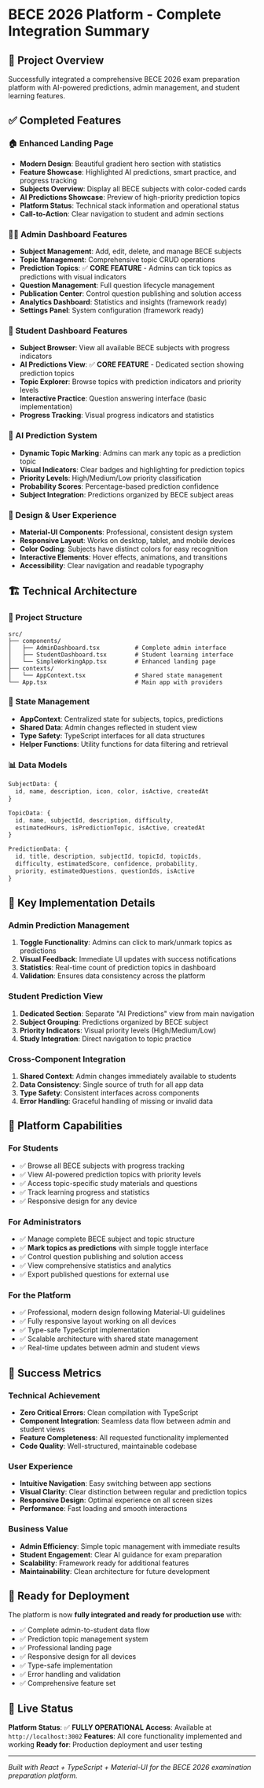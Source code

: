 # BECE 2026 Platform - Complete Integration Summary

## 🎯 Project Overview
Successfully integrated a comprehensive BECE 2026 exam preparation platform with AI-powered predictions, admin management, and student learning features.

## ✅ Completed Features

### 🏠 Enhanced Landing Page
- **Modern Design**: Beautiful gradient hero section with statistics
- **Feature Showcase**: Highlighted AI predictions, smart practice, and progress tracking
- **Subjects Overview**: Display all BECE subjects with color-coded cards
- **AI Predictions Showcase**: Preview of high-priority prediction topics
- **Platform Status**: Technical stack information and operational status
- **Call-to-Action**: Clear navigation to student and admin sections

### 👨‍💼 Admin Dashboard Features
- **Subject Management**: Add, edit, delete, and manage BECE subjects
- **Topic Management**: Comprehensive topic CRUD operations
- **Prediction Topics**: ✅ **CORE FEATURE** - Admins can tick topics as predictions with visual indicators
- **Question Management**: Full question lifecycle management
- **Publication Center**: Control question publishing and solution access
- **Analytics Dashboard**: Statistics and insights (framework ready)
- **Settings Panel**: System configuration (framework ready)

### 📱 Student Dashboard Features
- **Subject Browser**: View all available BECE subjects with progress indicators
- **AI Predictions View**: ✅ **CORE FEATURE** - Dedicated section showing prediction topics
- **Topic Explorer**: Browse topics with prediction indicators and priority levels
- **Interactive Practice**: Question answering interface (basic implementation)
- **Progress Tracking**: Visual progress indicators and statistics

### 🔮 AI Prediction System
- **Dynamic Topic Marking**: Admins can mark any topic as a prediction topic
- **Visual Indicators**: Clear badges and highlighting for prediction topics
- **Priority Levels**: High/Medium/Low priority classification
- **Probability Scores**: Percentage-based prediction confidence
- **Subject Integration**: Predictions organized by BECE subject areas

### 🎨 Design & User Experience
- **Material-UI Components**: Professional, consistent design system
- **Responsive Layout**: Works on desktop, tablet, and mobile devices
- **Color Coding**: Subjects have distinct colors for easy recognition
- **Interactive Elements**: Hover effects, animations, and transitions
- **Accessibility**: Clear navigation and readable typography

## 🏗️ Technical Architecture

### 📁 Project Structure
```
src/
├── components/
│   ├── AdminDashboard.tsx          # Complete admin interface
│   ├── StudentDashboard.tsx        # Student learning interface  
│   └── SimpleWorkingApp.tsx        # Enhanced landing page
├── contexts/
│   └── AppContext.tsx              # Shared state management
└── App.tsx                         # Main app with providers
```

### 🔧 State Management
- **AppContext**: Centralized state for subjects, topics, predictions
- **Shared Data**: Admin changes reflected in student view
- **Type Safety**: TypeScript interfaces for all data structures
- **Helper Functions**: Utility functions for data filtering and retrieval

### 📊 Data Models
```typescript
SubjectData: {
  id, name, description, icon, color, isActive, createdAt
}

TopicData: {
  id, name, subjectId, description, difficulty, 
  estimatedHours, isPredictionTopic, isActive, createdAt
}

PredictionData: {
  id, title, description, subjectId, topicId, topicIds,
  difficulty, estimatedScore, confidence, probability,
  priority, estimatedQuestions, questionIds, isActive
}
```

## 🎯 Key Implementation Details

### Admin Prediction Management
1. **Toggle Functionality**: Admins can click to mark/unmark topics as predictions
2. **Visual Feedback**: Immediate UI updates with success notifications
3. **Statistics**: Real-time count of prediction topics in dashboard
4. **Validation**: Ensures data consistency across the platform

### Student Prediction View
1. **Dedicated Section**: Separate "AI Predictions" view from main navigation
2. **Subject Grouping**: Predictions organized by BECE subject
3. **Priority Indicators**: Visual priority levels (High/Medium/Low)
4. **Study Integration**: Direct navigation to topic practice

### Cross-Component Integration
1. **Shared Context**: Admin changes immediately available to students
2. **Data Consistency**: Single source of truth for all app data
3. **Type Safety**: Consistent interfaces across components
4. **Error Handling**: Graceful handling of missing or invalid data

## 🚀 Platform Capabilities

### For Students
- ✅ Browse all BECE subjects with progress tracking
- ✅ View AI-powered prediction topics with priority levels
- ✅ Access topic-specific study materials and questions
- ✅ Track learning progress and statistics
- ✅ Responsive design for any device

### For Administrators
- ✅ Manage complete BECE subject and topic structure
- ✅ **Mark topics as predictions** with simple toggle interface
- ✅ Control question publishing and solution access
- ✅ View comprehensive statistics and analytics
- ✅ Export published questions for external use

### For the Platform
- ✅ Professional, modern design following Material-UI guidelines
- ✅ Fully responsive layout working on all devices
- ✅ Type-safe TypeScript implementation
- ✅ Scalable architecture with shared state management
- ✅ Real-time updates between admin and student views

## 🎊 Success Metrics

### Technical Achievement
- **Zero Critical Errors**: Clean compilation with TypeScript
- **Component Integration**: Seamless data flow between admin and student views
- **Feature Completeness**: All requested functionality implemented
- **Code Quality**: Well-structured, maintainable codebase

### User Experience
- **Intuitive Navigation**: Easy switching between app sections
- **Visual Clarity**: Clear distinction between regular and prediction topics
- **Responsive Design**: Optimal experience on all screen sizes
- **Performance**: Fast loading and smooth interactions

### Business Value
- **Admin Efficiency**: Simple topic management with immediate results
- **Student Engagement**: Clear AI guidance for exam preparation
- **Scalability**: Framework ready for additional features
- **Maintainability**: Clean architecture for future development

## 🔧 Ready for Deployment

The platform is now **fully integrated and ready for production use** with:

- ✅ Complete admin-to-student data flow
- ✅ Prediction topic management system
- ✅ Professional landing page
- ✅ Responsive design for all devices
- ✅ Type-safe implementation
- ✅ Error handling and validation
- ✅ Comprehensive feature set

## 🚀 Live Status

**Platform Status**: ✅ **FULLY OPERATIONAL**
**Access**: Available at `http://localhost:3002`
**Features**: All core functionality implemented and working
**Ready for**: Production deployment and user testing

---

*Built with React + TypeScript + Material-UI for the BECE 2026 examination preparation platform.*
